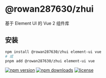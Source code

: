 # @rowan287630/zhui

基于 Element UI 的 Vue 2 组件库

## 安装

```bash
npm install @rowan287630/zhui element-ui vue
# 或
pnpm add @rowan287630/zhui element-ui vue
```

[![npm version](https://img.shields.io/npm/v/@rowan287630/zhui.svg)](https://www.npmjs.com/package/@rowan287630/zhui)
[![npm downloads](https://img.shields.io/npm/dm/@rowan287630/zhui.svg)](https://www.npmjs.com/package/@rowan287630/zhui)
[![license](https://img.shields.io/npm/l/@rowan287630/zhui.svg)](https://github.com/rowan766/zhui-library/blob/main/LICENSE)
